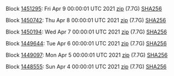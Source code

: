 Block [1451295](https://insight.dash.org/insight/block/0000000000000002ab4584862c24c4b5cf3bc18fecc7f373e256f6d0add85b48): Fri Apr  9 00:00:01 UTC 2021 [zip](https://dash-bootstrap.ams3.digitaloceanspaces.com/mainnet/2021-04-09/bootstrap.dat.zip) (7.7G) [SHA256](https://dash-bootstrap.ams3.digitaloceanspaces.com/mainnet/2021-04-09/sha256.txt)

Block [1450742](https://insight.dash.org/insight/block/0000000000000010e5ac99edc5c650ae3f9d567217b1297068aea1f0e39b6a72): Thu Apr  8 00:00:01 UTC 2021 [zip](https://dash-bootstrap.ams3.digitaloceanspaces.com/mainnet/2021-04-08/bootstrap.dat.zip) (7.7G) [SHA256](https://dash-bootstrap.ams3.digitaloceanspaces.com/mainnet/2021-04-08/sha256.txt)

Block [1450194](https://insight.dash.org/insight/block/0000000000000002ac066bc1b5948b94a010e7409bef67072bfa2807a0d06895): Wed Apr  7 00:00:01 UTC 2021 [zip](https://dash-bootstrap.ams3.digitaloceanspaces.com/mainnet/2021-04-07/bootstrap.dat.zip) (7.7G) [SHA256](https://dash-bootstrap.ams3.digitaloceanspaces.com/mainnet/2021-04-07/sha256.txt)

Block [1449644](https://insight.dash.org/insight/block/000000000000000856e4051735a49e37591e3a12cd81251d67ed2e8dea1cdaa8): Tue Apr  6 00:00:01 UTC 2021 [zip](https://dash-bootstrap.ams3.digitaloceanspaces.com/mainnet/2021-04-06/bootstrap.dat.zip) (7.7G) [SHA256](https://dash-bootstrap.ams3.digitaloceanspaces.com/mainnet/2021-04-06/sha256.txt)

Block [1449097](https://insight.dash.org/insight/block/0000000000000008acf84ef15a4f29c21e7931f8ad19a16c878355759035efdf): Mon Apr  5 00:00:01 UTC 2021 [zip](https://dash-bootstrap.ams3.digitaloceanspaces.com/mainnet/2021-04-05/bootstrap.dat.zip) (7.7G) [SHA256](https://dash-bootstrap.ams3.digitaloceanspaces.com/mainnet/2021-04-05/sha256.txt)

Block [1448555](https://insight.dash.org/insight/block/0000000000000002291586a9f891b00eab40c5fbdb872f371f37ae9d6d5240f9): Sun Apr  4 00:00:01 UTC 2021 [zip](https://dash-bootstrap.ams3.digitaloceanspaces.com/mainnet/2021-04-04/bootstrap.dat.zip) (7.7G) [SHA256](https://dash-bootstrap.ams3.digitaloceanspaces.com/mainnet/2021-04-04/sha256.txt)
